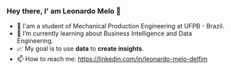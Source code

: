 ### Hey there, I' am Leonardo Melo 👋

- 🔭 I'am a student of Mechanical Production Engineering at UFPB - Brazil.
- 🌱 I’m currently learning about Business Intelligence and Data Engineering.
- :chart_with_upwards_trend: My goal is to use **data** to **create insights**. 
- 📫 How to reach me: https://linkedin.com/in/leonardo-melo-delfim


<!----Here are some ideas to get you started:

<!---- 🔭 I’m currently working on ...-->
<!---  👯 I’m looking to collaborate on ...
- 🤔 I’m looking for help with ...
- 💬 Ask me about ... -->

<!-- 
- 😄 Pronouns: ...
- ⚡ Fun fact: ...
-->
